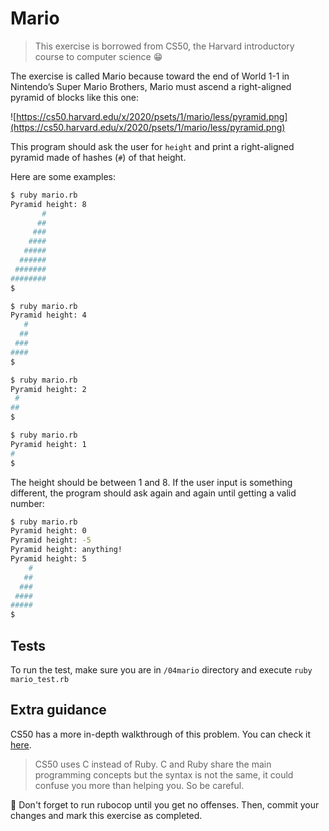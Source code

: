 # Mario

> This exercise is borrowed from CS50, the Harvard introductory course to
> computer science 😁

The exercise is called Mario because toward the end of World 1-1 in Nintendo’s
Super Mario Brothers, Mario must ascend a right-aligned pyramid of blocks like
this one:

![https://cs50.harvard.edu/x/2020/psets/1/mario/less/pyramid.png](https://cs50.harvard.edu/x/2020/psets/1/mario/less/pyramid.png)

This program should ask the user for `height` and print a right-aligned pyramid
made of hashes (`#`) of that height.

Here are some examples:

```bash
$ ruby mario.rb
Pyramid height: 8
       #
      ##
     ###
    ####
   #####
  ######
 #######
########
$
```

```bash
$ ruby mario.rb
Pyramid height: 4
   #
  ##
 ###
####
$
```

```bash
$ ruby mario.rb
Pyramid height: 2
 #
##
$
```

```bash
$ ruby mario.rb
Pyramid height: 1
#
$
```

The height should be between 1 and 8. If the user input is something different,
the program should ask again and again until getting a valid number:

```bash
$ ruby mario.rb
Pyramid height: 0
Pyramid height: -5
Pyramid height: anything!
Pyramid height: 5
    #
   ##
  ###
 ####
#####
$
```

## Tests

To run the test, make sure you are in `/04mario` directory and execute
`ruby mario_test.rb`

## Extra guidance

CS50 has a more in-depth walkthrough of this problem. You can check it
[here](https://cs50.harvard.edu/x/2021/psets/1/mario/less/).

> CS50 uses C instead of Ruby. C and Ruby share the main programming concepts
> but the syntax is not the same, it could confuse you more than helping you. So
> be careful.

<aside> 👀 Don't forget to run rubocop until you get no offenses. Then, commit
your changes and mark this exercise as completed. </aside>
